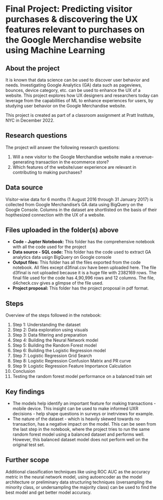 # **Final Project: Predicting visitor purchases & discovering the UX features relevant to purchases on the Google Merchandise website using Machine Learning**

## About the project

It is known that data science can be used to discover user behavior and needs. Investigating Google Analytics (GA) data such as pageviews, bounces, device category, etc. can be used to enhance the UX of a website. This project explores how UX designers and researchers today can leverage from the capabilities of ML to enhance experiences for users, by studying user behavior on the Google Merchandise website. 

This project is created as part of a classroom assignment at Pratt Institute, NYC in December 2022.

## Research questions

The project will answer the following research questions:
1. Will a new visitor to the Google Merchandise website make a revenue-generating transaction in the ecommerce store? 
2. Which features of the website/user experience are relevant in contributing to making purchases?

## Data source

Visitor-wise data for 6 months (1 August 2016 through 31 January 2017) is collected from Google Merchandise’s GA data using BigQuery on the Google Console. Columns in the dataset are shortlisted on the basis of their hopthesized connection with the UX of a website.

## Files uploaded in the folder(s) above

- **Code - Jupter Notebook:** This folder has the comprehensive notebook with all the code used for the project
- **Data source - SQL code:** This folder has the code used to extract GA analytics data usign BigQuery on Google console
- **Output files:** This folder has all the files exported from the code notebook. All files except d3final.csv have been uploaded here. The file d3final is not uploaded because it is a huge file with 2382169 rows. The final file used for the code has 4,90,996 rows and 12 columns. The file, d4check.csv gives a glimpse of the file used.
- **Project proposal:** This folder has the project proposal in pdf format.

## Steps 

Overview of the steps followed in the notebook:

1. Step 1: Understanding the dataset
2. Step 2: Data exploration using visuals
3. Step 3: Data filtering and preparation
4. Step 4: Building the Neural Network model
5. Step 5: Building the Random Forest model
6. Step 6: Building the Logistic Regression model
7. Step 7: Logistic Regression Grid Search
8. Step 8: Logistic Regression Confusion Matrix and PR curve
9. Step 9: Logistic Regression Feature Importance Calculation
10. Conclusion
11. Testing the random forest model performance on a balanced train set 

## Key findings

- The models help identify an important feature for making transactions - mobile device. This insight can be used to make informed UXR decisions - help shape questions in surveys or inetrviews for example.
- The nature of the dataset - which is heavily skewed towards no transaction, has a negative impact on the model. This can be seen from the last step in the notebook, where the project tries to run the same random forest model using a balanced dataset and performs well. However, this balanced dataset model does not perform well on the original test set.

## Further scope

Additional classification techniques like using ROC AUC as the accuracy metric in the neural network model, using autoencoder as the model architecture or preliminary data structuring techniques (oversampling the minority class, or undersampling the majority class) can be used to find the best model and get better model accuracy.
